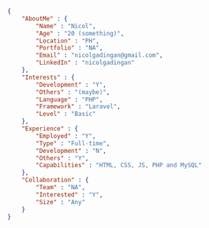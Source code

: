```json
{
    "AboutMe" : {
        "Name" : "Nicol",
        "Age" : "20 (something)",
        "Location" : "PH",
        "Portfolio" : "NA",
        "Email" : "nicolgadingan@gmail.com",
        "LinkedIn" : "nicolgadingan"
    },
    "Interests" : {
        "Development" : "Y",
        "Others" : "(maybe)",
        "Language" : "PHP",
        "Framework" : "Laravel",
        "Level" : "Basic"
    },
    "Experience" : {
        "Employed" : "Y",
        "Type" : "Full-time",
        "Development" : "N",
        "Others" : "Y",
        "Capabilities" : "HTML, CSS, JS, PHP and MySQL"
    },
    "Collaboration" : {
        "Team" : "NA",
        "Interested" : "Y",
        "Size" : "Any"
    }
}
```
<!---
- 👋 Hi, I’m Nicol.
- 👀 I’m interested in any type of development especially something that is personally doable and benefits me at some point.
- 🌱 I’m currently learning Laravel. I've created this app for a local retailer using just the basic of Web development (HTML, CSS, JS, PHP and MySQL) and currently converting it Laravel for neater package and additional features.
- 💞️ I’m looking to collaborate on at least a small group of folks for now. I am currently full-time employed and just doing my learning and development outside work.
- 📫 How to reach me at:
        Email:    nicolgadingan@gmail.com
        LinkedIn: nicolgadingan
        
--->

<!---
nicolgadingan/nicolgadingan is a ✨ special ✨ repository because its `README.md` (this file) appears on your GitHub profile.
You can click the Preview link to take a look at your changes.
--->
